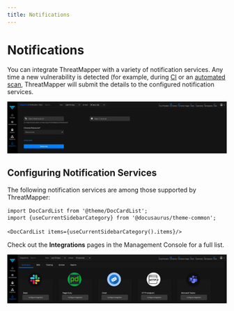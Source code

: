 ```yaml
---
title: Notifications
---
```


# Notifications

You can integrate ThreatMapper with a variety of notification services.  Any time a new vulnerability is detected (for example, during [CI](../operations/scanning-ci) or an [automated scan](../operations/scanning), ThreatMapper will submit the details to the configured notification services.

![Diagnosis](../img/notifications-1.jpg)

## Configuring Notification Services

The following notification services are among those supported by ThreatMapper:   

```mdx-code-block
import DocCardList from '@theme/DocCardList';
import {useCurrentSidebarCategory} from '@docusaurus/theme-common';

<DocCardList items={useCurrentSidebarCategory().items}/>
```

Check out the **Integrations** pages in the Management Console for a full list.

![Diagnosis](../img/notifications-2.jpg)
